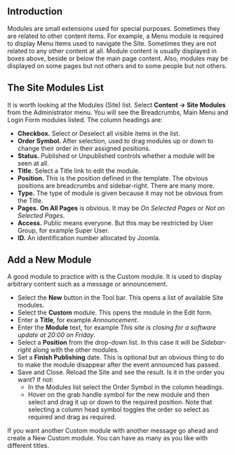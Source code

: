 <!-- Filename: J4.x:Getting_Started:_Adding_a_Module / Display title: Getting Started: Adding a Module -->

## Introduction

Modules are small extensions used for special purposes. Sometimes they
are related to other content items. For example, a Menu module is
required to display Menu Items used to navigate the Site. Sometimes they
are not related to any other content at all. Module content is usually
displayed in boxes above, beside or below the main page content. Also,
modules may be displayed on some pages but not others and to some people
but not others.

## The Site Modules List

It is worth looking at the Modules (Site) list. Select
**Content **→** Site Modules** from the Administrator menu. You will see
the Breadcrumbs, Main Menu and Login Form modules listed. The column
headings are:

- **Checkbox.** Select or Deselect all visible items in the list.
- **Order Symbol.** After selection, used to drag modules up or down to
  change their order in their assigned positions.
- **Status.** Published or Unpublished controls whether a module will be
  seen at all.
- **Title.** Select a Title link to edit the module.
- **Position.** This is the position defined in the template. The
  obvious positions are breadcrumbs and sidebar-right. There are many
  more.
- **Type.** The type of module is given because it may not be obvious
  from the Title.
- **Pages.** **On All Pages** is obvious. It may be *On Selected Pages*
  or *Not on Selected Pages*.
- **Access.** Public means everyone. But this may be restricted by User
  Group, for example Super User.
- **ID.** An identification number allocated by Joomla.

## Add a New Module

A good module to practice with is the Custom module. It is used to
display arbitrary content such as a message or announcement.

- Select the **New** button in the Tool bar. This opens a list of
  available Site modules.
- Select the **Custom** module. This opens the module in the Edit form.
- Enter a **Title**, for example *Announcement*.
- Enter the **Module** text, for example *This site is closing for a
  software update at 20:00 on Friday*.
- Select a **Position** from the drop-down list. In this case it will be
  *Sidebar-right* along with the other modules.
- Set a **Finish Publishing** date. This is optional but an obvious
  thing to do to make the module disappear after the event announced has
  passed.
- Save and Close. Reload the Site and see the result. Is it in the order
  you want? If not:
  - In the Modules list select the Order Symbol in the column headings.
  - Hover on the grab handle symbol for the new module and then select
    and drag it up or down to the required position. Note that selecting
    a column head symbol toggles the order so select as required and
    drag as required.

If you want another Custom module with another message go ahead and
create a New Custom module. You can have as many as you like with
different titles.
